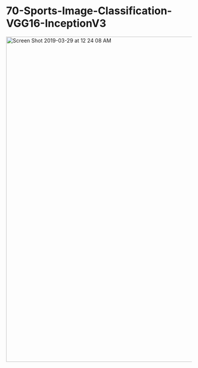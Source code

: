 # 70-Sports-Image-Classification-VGG16-InceptionV3
<img width="881" alt="Screen Shot 2019-03-29 at 12 24 08 AM" src="https://github.com/vaidande/70-Sports-Image-Classification-VGG16-InceptionV3/blob/a9f846fe5158a0c1a79eb1d4b80d127d608de4f0/70sports.png">
